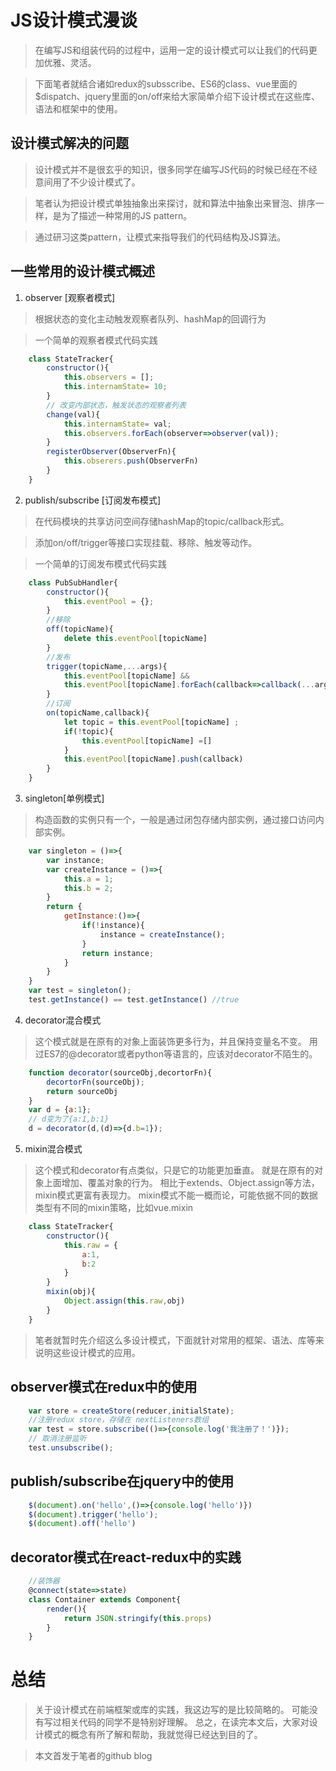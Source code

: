 # JS设计模式漫谈

> 在编写JS和组装代码的过程中，运用一定的设计模式可以让我们的代码更加优雅、灵活。

> 下面笔者就结合诸如redux的subsscribe、ES6的class、vue里面的$dispatch、jquery里面的on/off来给大家简单介绍下设计模式在这些库、语法和框架中的使用。

## 设计模式解决的问题

> 设计模式并不是很玄乎的知识，很多同学在编写JS代码的时候已经在不经意间用了不少设计模式了。

> 笔者认为把设计模式单独抽象出来探讨，就和算法中抽象出来冒泡、排序一样，是为了描述一种常用的JS pattern。

> 通过研习这类pattern，让模式来指导我们的代码结构及JS算法。

## 一些常用的设计模式概述

1. observer [观察者模式]

> 根据状态的变化主动触发观察者队列、hashMap的回调行为

> 一个简单的观察者模式代码实践

```javascript
	class StateTracker{
		constructor(){
			this.observers = [];
			this.internamState= 10;
		}
		// 改变内部状态，触发状态的观察者列表
		change(val){
			this.internamState= val;
			this.observers.forEach(observer=>observer(val));
		}
		registerObserver(ObserverFn){
			this.obserers.push(ObserverFn)
		}
	}
```

2. publish/subscribe [订阅发布模式]

> 在代码模块的共享访问空间存储hashMap的topic/callback形式。

> 添加on/off/trigger等接口实现挂载、移除、触发等动作。

> 一个简单的订阅发布模式代码实践

```javascript
	class PubSubHandler{
		constructor(){
			this.eventPool = {};
		}
		//移除
		off(topicName){
			delete this.eventPool[topicName]
		}
		//发布
		trigger(topicName,...args){
			this.eventPool[topicName] && 
			this.eventPool[topicName].forEach(callback=>callback(...args));
		}
		//订阅
		on(topicName,callback){
			let topic = this.eventPool[topicName] ;
			if(!topic){
 				this.eventPool[topicName] =[]
			}
			this.eventPool[topicName].push(callback)
		}
	}
```

3. singleton[单例模式]

> 构造函数的实例只有一个，一般是通过闭包存储内部实例，通过接口访问内部实例。

```javascript
	var singleton = ()=>{
		var instance;
		var createInstance = ()=>{
			this.a = 1;
			this.b = 2;
		}
		return {
			getInstance:()=>{
				if(!instance){
					instance = createInstance();
				}
				return instance;
			}
		}
	}
	var test = singleton();
	test.getInstance() == test.getInstance() //true

```

4. decorator混合模式

> 这个模式就是在原有的对象上面装饰更多行为，并且保持变量名不变。
> 用过ES7的@decorator或者python等语言的，应该对decorator不陌生的。

```javascript
	function decorator(sourceObj,decortorFn){
		decortorFn(sourceObj);
		return sourceObj
	}
	var d = {a:1};
	// d变为了{a:1,b:1}
	d = decorator(d,(d)=>{d.b=1});
```

5. mixin混合模式

> 这个模式和decorator有点类似，只是它的功能更加垂直。
> 就是在原有的对象上面增加、覆盖对象的行为。
> 相比于extends、Object.assign等方法，mixin模式更富有表现力。
> mixin模式不能一概而论，可能依据不同的数据类型有不同的mixin策略，比如vue.mixin

```javascript
	class StateTracker{
		constructor(){
			this.raw = {
				a:1,
				b:2
			}
		}
		mixin(obj){
			Object.assign(this.raw,obj)
		}
	}
```

> 笔者就暂时先介绍这么多设计模式，下面就针对常用的框架、语法、库等来说明这些设计模式的应用。


## observer模式在redux中的使用

```javascript
	var store = createStore(reducer,initialState);
	//注册redux store，存储在 nextListeners数组
	var test = store.subscribe(()=>{console.log('我注册了！')});
	// 取消注册监听
	test.unsubscribe();
```
## publish/subscribe在jquery中的使用

```javascript
	$(document).on('hello',()=>{console.log('hello')})
	$(document).trigger('hello');
	$(document).off('hello')
```

## decorator模式在react-redux中的实践

```javascript
	//装饰器
	@connect(state=>state)
	class Container extends Component{
		render(){
			return JSON.stringify(this.props)	
		}
	}
```

# 总结

> 关于设计模式在前端框架或库的实践，我这边写的是比较简略的。
> 可能没有写过相关代码的同学不是特别好理解。
> 总之，在读完本文后，大家对设计模式的概念有所了解和帮助，我就觉得已经达到目的了。

> 本文首发于笔者的github blog 












